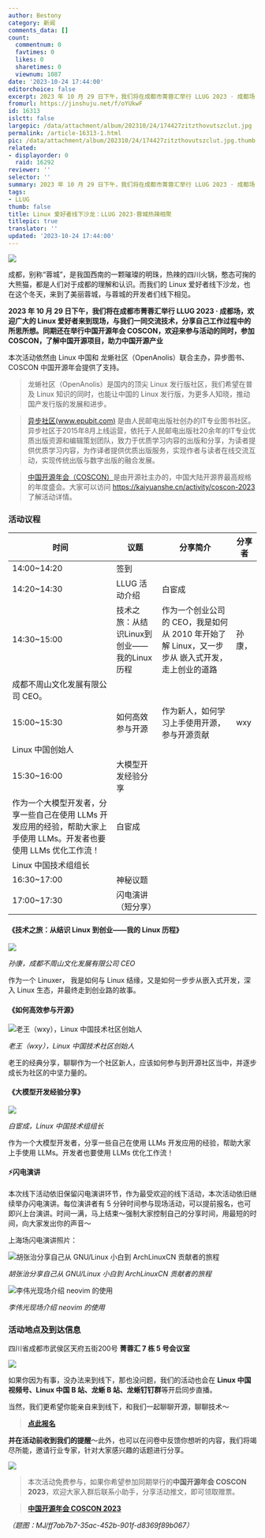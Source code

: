 ```yaml
---
author: Bestony
category: 新闻
comments_data: []
count:
  commentnum: 0
  favtimes: 0
  likes: 0
  sharetimes: 0
  viewnum: 1087
date: '2023-10-24 17:44:00'
editorchoice: false
excerpt: 2023 年 10 月 29 日下午，我们将在成都市菁蓉汇举行 LLUG 2023 · 成都场
fromurl: https://jinshuju.net/f/oYUkwF
id: 16313
islctt: false
largepic: /data/attachment/album/202310/24/174427zitzthovutszclut.jpg
permalink: /article-16313-1.html
pic: /data/attachment/album/202310/24/174427zitzthovutszclut.jpg.thumb.jpg
related:
- displayorder: 0
  raid: 16292
reviewer: ''
selector: ''
summary: 2023 年 10 月 29 日下午，我们将在成都市菁蓉汇举行 LLUG 2023 · 成都场
tags:
- LLUG
thumb: false
title: Linux 爱好者线下沙龙：LLUG 2023·蓉城热辣相聚
titlepic: true
translator: ''
updated: '2023-10-24 17:44:00'
---
```


![](/data/attachment/album/202310/24/174427zitzthovutszclut.jpg)


成都，别称“蓉城”，是我国西南的一颗璀璨的明珠，热辣的四川火锅，憨态可掬的大熊猫，都是人们对于成都的理解和认识。而我们的 Linux 爱好者线下沙龙，也在这个冬天，来到了美丽蓉城，与蓉城的开发者们线下相见。


**2023 年 10 月 29 日下午，我们将在成都市菁蓉汇举行 LLUG 2023 · 成都场，欢迎广大的 Linux 爱好者来到现场，与我们一同交流技术，分享自己工作过程中的所思所想。同期还在举行中国开源年会 COSCON，欢迎来参与活动的同时，参加 COSCON，了解中国开源项目，助力中国开源产业**


本次活动依然由 Linux 中国和 龙蜥社区（OpenAnolis）联合主办，异步图书、COSCON 中国开源年会提供了支持。



> 龙蜥社区（OpenAnolis）是国内的顶尖 Linux 发行版社区，我们希望在普及 Linux 知识的同时，也能让中国的 Linux 发行版，为更多人知晓，推动国产发行版的发展和进步。



> [异步社区(www.epubit.com)](https://www.epubit.com) 是由人民邮电出版社创办的IT专业图书社区。异步社区于2015年8月上线运营，依托于人民邮电出版社20余年的IT专业优质出版资源和编辑策划团队，致力于优质学习内容的出版和分享，为读者提供优质学习内容，为作译者提供优质出版服务，实现作者与读者在线交流互动，实现传统出版与数字出版的融合发展。



> [中国开源年会（COSCON）](https://kaiyuanshe.cn/activity/coscon-2023)是由开源社主办的，中国大陆开源界最高规格的年度盛会。大家可以访问 <https://kaiyuanshe.cn/activity/coscon-2023> 了解活动详情。


### 活动议程




| 时间 | 议题 | 分享简介 | 分享者 |
| --- | --- | --- | --- |
| 14:00~14:20 | 签到 |   |
| 14:20~14:30 | LLUG 活动介绍 | 白宦成 |
| 14:30~15:00 | 技术之旅：从结识Linux到创业——我的Linux历程 | 作为一个创业公司的 CEO，我是如何从 2010 年开始了解 Linux，又一步步从 嵌入式开发，走上创业的道路 | 孙康，
成都不周山文化发展有限公司 CEO。 |
| 15:00~15:30 | 如何高效参与开源 | 作为新人，如何学习上手使用开源，参与开源贡献 | wxy
Linux 中国创始人 |
| 15:30~16:00 | 大模型开发经验分享
  | 作为一个大模型开发者，分享一些自己在使用 LLMs 开发应用的经验，帮助大家上手使用 LLMs。开发者也要使用 LLMs 优化工作流！ | 白宦成
Linux 中国技术组组长 |
| 16:30~17:00 | 神秘议题 |
| 17:00~17:30 | 闪电演讲（短分享） |


#### 《技术之旅：从结识 Linux 到创业——我的 Linux 历程》


![](/data/attachment/album/202310/24/173923b7aa7k46a5x7xezv.jpg)


*孙康，成都不周山文化发展有限公司 CEO*


作为一个 Linuxer， 我是如何与 Linux 结缘，又是如何一步步从嵌入式开发，深入 Linux 生态，并最终走到创业路的故事。


#### 《如何高效参与开源》


![老王（wxy），Linux 中国技术社区创始人](/data/attachment/album/202309/18/145415gaezeh3hoaezjsee.jpg "老王（wxy），Linux 中国技术社区创始人")


*老王（wxy），Linux 中国技术社区创始人*


老王的经典分享，聊聊作为一个社区新人，应该如何参与到开源社区当中，并逐步成长为社区的中坚力量的。


#### 《大模型开发经验分享》


![](/data/attachment/album/202310/24/173949dapkw6mx8ewr7qok.jpg)


*白宦成，Linux 中国技术组组长*


作为一个大模型开发者，分享一些自己在使用 LLMs 开发应用的经验，帮助大家上手使用 LLMs。开发者也要使用 LLMs 优化工作流！


#### ⚡️闪电演讲


本次线下活动依旧保留闪电演讲环节，作为最受欢迎的线下活动，本次活动依旧继续举办闪电演讲。每位演讲者有 5 分钟时间参与现场活动，可以提前报名，也可即兴上台演讲。时间一满，马上结束～强制大家控制自己的分享时间，用最短的时间，向大家发出你的声音～


上海场闪电演讲照片：


![胡张治分享自己从 GNU/Linux 小白到 ArchLinuxCN 贡献者的旅程](/data/attachment/album/202307/31/143352a1xz1nmwywpwn0ma.jpg "胡张治分享自己从 GNU/Linux 小白到 ArchLinuxCN 贡献者的旅程")


*胡张治分享自己从 GNU/Linux 小白到 ArchLinuxCN 贡献者的旅程*


![李伟光现场介绍 neovim 的使用](/data/attachment/album/202307/31/143411w0xj33s5fosxo4sf.jpg "李伟光现场介绍 neovim 的使用")


*李伟光现场介绍 neovim 的使用*


### 活动地点及到达信息


四川省成都市武侯区天府五街200号 **菁蓉汇 7 栋 5 号会议室**


![](/data/attachment/album/202310/24/174022qvsawollab0va4l2.png)


如果你因为有事，没办法来到线下，那也没问题，我们的活动也会在 **Linux 中国视频号、Linux 中国 B 站、龙蜥 B 站、龙蜥钉钉群**等开启同步直播。


当然，我们更希望你能亲自来到线下，和我们一起聊聊开源，聊聊技术～



> 
> **[点此报名](https://jinshuju.net/f/oYUkwF)**
> 
> 
> 


**并在活动前收到我们的提醒**～此外，也可以在问卷中反馈你想听的内容，我们将竭尽所能，邀请行业专家，针对大家感兴趣的话题进行分享。 


![](/data/attachment/album/202310/17/164149tn6kwvmkz16uokkn.png)



> 本次活动免费参与，如果你希望参加同期举行的**中国开源年会 COSCON 2023**，欢迎大家入群后联系小助手，分享活动推文，即可领取赠票。



> 
>  **[中国开源年会 COSCON 2023](https://mp.weixin.qq.com/s/o6n4eT7uHbZc4LYMKSJyPg)**
> 
> 
> 


*（题图：MJ/ff7ab7b7-35ac-452b-901f-d8369f89b067）*